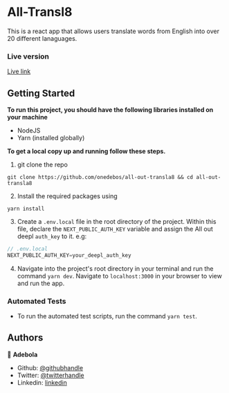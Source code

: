 # All-Transl8

This is a react app that allows users translate words from English into over 20 different lanaguages. 

### Live version

[Live link](https://all-out-transla8.netlify.com)

## Getting Started

**To run this project, you should have the following libraries installed on your machine**
- NodeJS
- Yarn (installed globally)

**To get a local copy up and running follow these steps.**

1. git clone the repo

```
git clone https://github.com/onedebos/all-out-transla8 && cd all-out-transla8
```

2. Install the required packages using

```
yarn install
```

3.  Create a `.env.local` file in the root directory of the project. Within this file, declare the `NEXT_PUBLIC_AUTH_KEY` variable and assign the All out deepl `auth_key` to it. e.g:
```js
// .env.local
NEXT_PUBLIC_AUTH_KEY=your_deepl_auth_key
```

4. Navigate into the project's root directory in your terminal and run the command `yarn dev`. Navigate to `localhost:3000` in your browser to view and run the app.

### Automated Tests

- To run the automated test scripts, run the command `yarn test`.

## Authors

👤 **Adebola**

- Github: [@githubhandle](https://github.com/onedebos)
- Twitter: [@twitterhandle](https://twitter.com/debosthefirst)
- Linkedin: [linkedin](https://www.linkedin.com/in/adebola-niran/)
